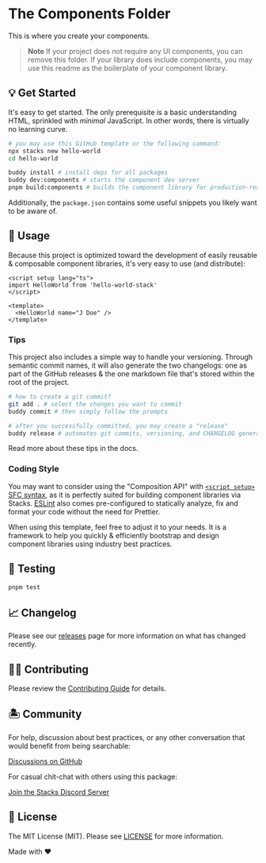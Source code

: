 # The Components Folder

This is where you create your components.

> **Note**
> If your project does not require any UI components, you can remove this folder. If your library does include components, you may use this readme as the boilerplate of your component library.

## 💡 Get Started

It's easy to get started. The only prerequisite is a basic understanding HTML, sprinkled with *minimal* JavaScript. In other words, there is virtually no learning curve.

```bash
# you may use this GitHub template or the following command:
npx stacks new hello-world
cd hello-world

buddy install # install deps for all packages
buddy dev:components # starts the component dev server
pnpm build:components # builds the component library for production-ready use
```

Additionally, the `package.json` contains some useful snippets you likely want to be aware of.

## 🤖 Usage

Because this project is optimized toward the development of easily reusable & composable component libraries, it's very easy to use (and distribute):

```vue
<script setup lang="ts">
import HelloWorld from 'hello-world-stack'
</script>

<template>
  <HelloWorld name="J Doe" />
</template>
```

### Tips

This project also includes a simple way to handle your versioning. Through semantic commit names, it will also generate the two changelogs: one as part of the GitHub releases & the one markdown file that's stored within the root of the project.

```bash
# how to create a git commit?
git add . # select the changes you want to commit
buddy commit # then simply follow the prompts

# after you successfully committed, you may create a "release"
buddy release # automates git commits, versioning, and CHANGELOG generation
```

Read more about these tips in the docs.

### Coding Style

You may want to consider using the "Composition API" with [`<script setup>` SFC syntax](https://github.com/vuejs/rfcs/pull/227), as it is perfectly suited for building component libraries via Stacks. [ESLint](https://eslint.org/) also comes pre-configured to statically analyze, fix and format your code without the need for Prettier.

When using this template, feel free to adjust it to your needs. It is a framework to help you quickly & efficiently bootstrap and design component libraries using industry best practices.

## 🧪 Testing

```bash
pnpm test
```

## 📈 Changelog

Please see our [releases](https://github.com/stacksjs/vue-components-library-starter/releases) page for more information on what has changed recently.

## 💪🏼 Contributing

Please review the [Contributing Guide](https://github.com/stacksjs/contributing) for details.

## 🏝 Community

For help, discussion about best practices, or any other conversation that would benefit from being searchable:

[Discussions on GitHub](https://github.com/stacksjs/stacks/discussions)

For casual chit-chat with others using this package:

[Join the Stacks Discord Server](https://discord.ow3.org)

## 📄 License

The MIT License (MIT). Please see [LICENSE](https://github.com/stacksjs/stacks/tree/main/LICENSE.md) for more information.

Made with ❤️
